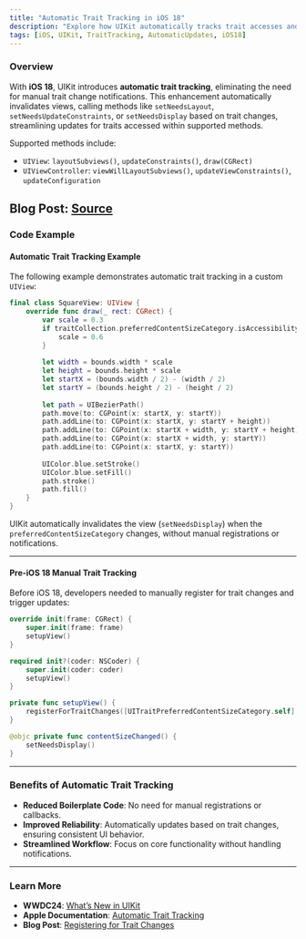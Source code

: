 ```yaml
---
title: "Automatic Trait Tracking in iOS 18"
description: "Explore how UIKit automatically tracks trait accesses and invalidates views in iOS 18, simplifying layout updates for developers."
tags: [iOS, UIKit, TraitTracking, AutomaticUpdates, iOS18]
---
```


### Overview

With **iOS 18**, UIKit introduces **automatic trait tracking**, eliminating the need for manual trait change notifications. This enhancement automatically invalidates views, calling methods like `setNeedsLayout`, `setNeedsUpdateConstraints`, or `setNeedsDisplay` based on trait changes, streamlining updates for traits accessed within supported methods.

Supported methods include:
- `UIView`: `layoutSubviews()`, `updateConstraints()`, `draw(CGRect)`
- `UIViewController`: `viewWillLayoutSubviews()`, `updateViewConstraints()`, `updateConfiguration`

**Blog Post**: [Source](https://useyourloaf.com/blog/registering-for-trait-changes/)
---

### Code Example

#### Automatic Trait Tracking Example

The following example demonstrates automatic trait tracking in a custom `UIView`:

```swift
final class SquareView: UIView {
    override func draw(_ rect: CGRect) {
        var scale = 0.3
        if traitCollection.preferredContentSizeCategory.isAccessibilityCategory {
            scale = 0.6
        }
        
        let width = bounds.width * scale
        let height = bounds.height * scale
        let startX = (bounds.width / 2) - (width / 2)
        let startY = (bounds.height / 2) - (height / 2)
        
        let path = UIBezierPath()
        path.move(to: CGPoint(x: startX, y: startY))
        path.addLine(to: CGPoint(x: startX, y: startY + height))
        path.addLine(to: CGPoint(x: startX + width, y: startY + height))
        path.addLine(to: CGPoint(x: startX + width, y: startY))
        path.addLine(to: CGPoint(x: startX, y: startY))
        
        UIColor.blue.setStroke()
        UIColor.blue.setFill()
        path.stroke()
        path.fill()
    }
}
```

UIKit automatically invalidates the view (`setNeedsDisplay`) when the `preferredContentSizeCategory` changes, without manual registrations or notifications.

---

#### Pre-iOS 18 Manual Trait Tracking

Before iOS 18, developers needed to manually register for trait changes and trigger updates:

```swift
override init(frame: CGRect) {
    super.init(frame: frame)
    setupView()
}

required init?(coder: NSCoder) {
    super.init(coder: coder)
    setupView()
}

private func setupView() {
    registerForTraitChanges([UITraitPreferredContentSizeCategory.self], action: #selector(contentSizeChanged))
}

@objc private func contentSizeChanged() {
    setNeedsDisplay()
}
```

---

### Benefits of Automatic Trait Tracking

- **Reduced Boilerplate Code**: No need for manual registrations or callbacks.
- **Improved Reliability**: Automatically updates based on trait changes, ensuring consistent UI behavior.
- **Streamlined Workflow**: Focus on core functionality without handling notifications.

---

### Learn More

- **WWDC24**: [What’s New in UIKit](https://developer.apple.com/videos/play/wwdc2024/10118?time=362)
- **Apple Documentation**: [Automatic Trait Tracking](https://developer.apple.com/documentation/uikit/app_and_environment/automatic_trait_tracking)
- **Blog Post**: [Registering for Trait Changes](https://useyourloaf.com/blog/registering-for-trait-changes/)
